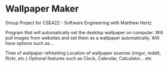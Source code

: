 # Wallpaper Maker 
Group Project for CSE422 - Software Engineering with Matthew Hertz


Program that will automatically set the desktop wallpaper on computer. Will pull images from websites and set them as a wallpaper automatically. Will have options such as...

Time of wallpaper refreshing
Location of wallpaper sources (imgur, reddit, flickr, etc.)
Optional features such as Clock, Calendar, Calculator... etc
